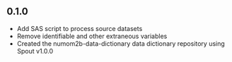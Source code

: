 ## 0.1.0

- Add SAS script to process source datasets
- Remove identifiable and other extraneous variables
- Created the numom2b-data-dictionary data dictionary repository using Spout v1.0.0

